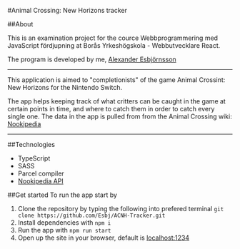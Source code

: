 #Animal Crossing: New Horizons tracker

##About

This is an examination project for the cource Webbprogrammering med JavaScript fördjupning at Borås Yrkeshögskola - Webbutvecklare React. 

The program is developed by me, [Alexander Esbjörnsson](https://www.linkedin.com/in/alexander-esbjornsson/)

---
This application is aimed to "completionists" of the game Animal Crossint: New Horizons for the Nintendo Switch. 

The app helps keeping track of what critters can be caught in the game at certain points in time, and where to catch them in order to catch every single one. 
The data in the app is pulled from from the Animal Crossing wiki: [Nookipedia](https://nookipedia.com/wiki/Main_Page)

----
##Technologies
* TypeScript
* SASS
* Parcel compiler
* [Nookipedia API](https://api.nookipedia.com/)

##Get started
To run the app start by
1. Clone the repository by typing the following into prefered terminal
`git clone https://github.com/Esbj/ACNH-Tracker.git`
2. Install dependencies with `npm i`
3. Run the app with `npm run start`
4. Open up the site in your browser, default is [localhost:1234](localhost:1234/)